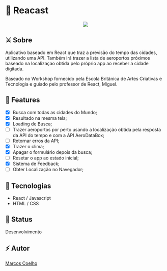 # 🚀 Reacast
<p align="center">
    <img src="https://i.imgur.com/djyRqzL.gif">
</p>

## ⚔️ Sobre 
Aplicativo baseado em React que traz a previsão do tempo das cidades, utilizando uma API. Também irá trazer a lista de aeroportos próximos baseado na localizaçao obtida pelo próprio app ao receber a cidade digitada. 

Baseado no Workshop fornecido pela Escola Britânica de Artes Criativas e Tecnologia e guiado pelo professor de React, Miguel.

## 🧪 Features

- [x] Busca com todas as cidades do Mundo; 
- [x] Resultado na mesma tela; 
- [x] Loading de Busca; 
- [ ] Trazer aeroportos por perto usando a localização obtida pela resposta da API do tempo e com a API AeroDataBox; 
- [ ] Retornar erros da API;
- [x] Trazer o clima;
- [x] Apagar o formulário depois da busca;
- [ ] Resetar o app ao estado inicial;
- [x] Sistema de Feedback;
- [ ] Obter Localização no Navegador;

## 🔨 Tecnologias

- React / Javascript
- HTML / CSS

## 📌 Status

Desenvolvimento

## ⚡️ Autor 

<a href="https://twitter.com/marcosvca_">Marcos Coelho</a>

